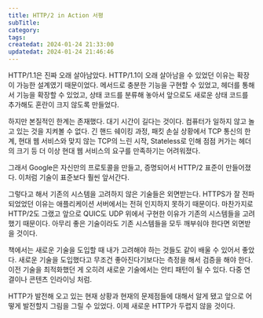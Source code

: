 ```yaml
---
title: HTTP/2 in Action 서평
subTitle:
category:
tags:
createdat: 2024-01-24 21:33:00
updatedat: 2024-01-24 21:46:46
---
```


HTTP/1.1은 진짜 오래 살아남았다. HTTP/1.1이 오래 살아남을 수 있었던 이유는
확장이 가능한 설계였기 때문이었다. 메서드로 충분한 기능을 구현할 수 있었고,
헤더를 통해서 기능을 확장할 수 있었고, 상태 코드를 분류해 놓아서 앞으로도 새로운
상태 코드를 추가해도 혼란이 크지 않도록 만들었다.  

하지만 본질적인 한계는 존재했다. 대기 시간이 길다는 것이다. 컴퓨터가 일하지 않고
놀고 있는 것을 지켜볼 수 없다. 긴 핸드 쉐이킹 과정, 패킷 손실 상황에서 TCP 통신의
한계, 현대 웹 서비스와 맞지 않는 TCP의 느린 시작, Stateless로 인해 점점 커가는
헤더의 크기 등 더 이상 현대 웹 서비스의 요구를 만족하기는 어려워졌다.  

그래서 Google은 자신만의 프로토콜을 만들고, 증명되어서 HTTP/2 표준이
만들어졌다. 이처럼 기술이 표준보다 훨씬 앞서간다.  

그렇다고 해서 기존의 시스템을 고려하지 않은 기술들은 외면받는다. HTTPS가 잘
전파되었었던 이유는 애플리케이션 서버에서는 전혀 인지하지 못하기 때문이다.
마찬가지로 HTTP/2도 그랬고 앞으로 QUIC도 UDP 위에서 구현한 이유가 기존의
시스템들을 고려했기 때문이다. 아무리 좋은 기술이라도 기존 시스템들을 모두
깨부숴야 한다면 외면받을 것이다.  

책에서는 새로운 기술을 도입할 때 내가 고려해야 하는 것들도 같이 배울 수 있어서
좋았다. 새로운 기술을 도입했다고 무조건 좋아진다기보다는 측정을 해서 검증을
해야 한다. 이전 기술을 최적화했던 게 오히려 새로운 기술에서는 안티 패턴이 될
수 있다. 다중 연결이나 콘텐츠 인라이닝 처럼.  

HTTP가 발전해 오고 있는 현재 상황과 현재의 문제점들에 대해서 알게 됐고 앞으로
어떻게 발전할지 그림을 그릴 수 있었다. 이제 새로운 HTTP가 두렵지 않을 것이다.
